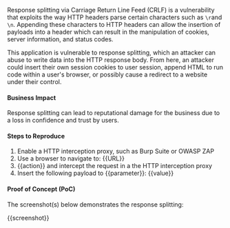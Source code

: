 Response splitting via Carriage Return Line Feed (CRLF) is a vulnerability that exploits the way HTTP headers parse certain characters such as `\r`and `\n`. Appending these characters to HTTP headers can allow the insertion of payloads into a header which can result in the manipulation of cookies, server information, and status codes.

This application is vulnerable to response splitting, which an attacker can abuse to write data into the HTTP response body. From here, an attacker could insert their own session cookies to user session, append HTML to run code within a user's browser, or possibly cause a redirect to a website under their control.

#### Business Impact

Response splitting can lead to reputational damage for the business due to a loss in confidence and trust by users.

#### Steps to Reproduce

1. Enable a HTTP interception proxy, such as Burp Suite or OWASP ZAP
1. Use a browser to navigate to: {{URL}}
1. {{action}} and intercept the request in a the HTTP interception proxy
1. Insert the following payload to {{parameter}}: {{value}}

#### Proof of Concept (PoC)

The screenshot(s) below demonstrates the response splitting:

{{screenshot}}
